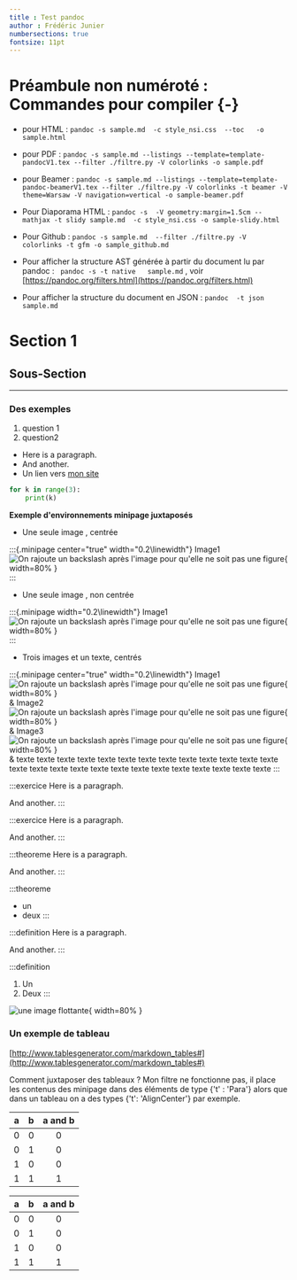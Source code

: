 ```yaml
---
title : Test pandoc
author : Frédéric Junier
numbersections: true
fontsize: 11pt
---
```



# Préambule non numéroté : Commandes pour compiler {-}



* pour HTML : `pandoc -s sample.md  -c style_nsi.css  --toc   -o  sample.html`

* pour PDF : `pandoc -s sample.md --listings --template=template-pandocV1.tex --filter ./filtre.py -V colorlinks -o sample.pdf`

* pour Beamer :  `pandoc -s sample.md --listings --template=template-pandoc-beamerV1.tex --filter ./filtre.py -V colorlinks -t beamer -V theme=Warsaw -V navigation=vertical -o sample-beamer.pdf`

* Pour Diaporama HTML : `pandoc -s  -V geometry:margin=1.5cm --mathjax -t slidy sample.md  -c style_nsi.css -o sample-slidy.html`

* Pour Github : `pandoc -s sample.md  --filter ./filtre.py -V colorlinks -t gfm -o sample_github.md`

* Pour afficher la structure AST générée à partir du document lu par pandoc : ` pandoc -s -t native   sample.md` , voir  [https://pandoc.org/filters.html](https://pandoc.org/filters.html)


* Pour afficher la structure du document en JSON : `pandoc  -t json sample.md`

# Section 1

## Sous-Section

--------------------
### Des exemples



<div id="exemple" class="exercice">

1. question 1
2. question2

* Here is a paragraph.
* And another.
* Un lien  vers [mon site](https://frederic-junier.org/)


~~~python
for k in range(3):
    print(k)
~~~


</div>



__Exemple d'environnements minipage juxtaposés__

* Une seule image , centrée

:::{.minipage  center="true" width="0.2\linewidth"}
Image1 ![On rajoute un backslash après l'image pour qu'elle ne soit pas une figure](image.png){ width=80% }\
:::

* Une seule image , non centrée

:::{.minipage   width="0.2\linewidth"}
Image1 ![On rajoute un backslash après l'image pour qu'elle ne soit pas une figure](image.png){ width=80% }\
:::

* Trois images et un texte, centrés

:::{.minipage  center="true" width="0.2\linewidth"}
Image1 ![On rajoute un backslash après l'image pour qu'elle ne soit pas une figure](image.png){ width=80% }\
&
Image2
![On rajoute un backslash après l'image pour qu'elle ne soit pas une figure](image.png){ width=80% }\
&
Image3
![On rajoute un backslash après l'image pour qu'elle ne soit pas une figure](image.png){ width=80% }\
&
texte texte texte texte texte texte texte texte texte texte texte texte texte texte texte texte texte texte texte texte texte texte texte texte texte texte 
:::

:::exercice
Here is a paragraph.

And another.
:::

:::exercice
Here is a paragraph.

And another.
:::


:::theoreme
Here is a paragraph.

And another.
:::


:::theoreme
* un
* deux
:::



:::definition
Here is a paragraph.

And another.
:::


:::definition
1. Un
2. Deux
:::


![une image flottante](image.png){ width=80% }



### Un exemple de tableau 

[http://www.tablesgenerator.com/markdown_tables#](http://www.tablesgenerator.com/markdown_tables#)

Comment juxtaposer des tableaux ? Mon filtre ne fonctionne pas, il place les contenus des minipage dans des  éléments de type {'t' : 'Para'} 
alors que dans un tableau on a des types {'t': 'AlignCenter'} par exemple.


| a | b | a and b |
|:-:|:-:|:-------:|
| 0 | 0 |    0    |
| 0 | 1 |    0    |
| 1 | 0 |    0    |
| 1 | 1 |    1    |

| a | b | a and b |
|:-:|:-:|:-------:|
| 0 | 0 |    0    |
| 0 | 1 |    0    |
| 1 | 0 |    0    |
| 1 | 1 |    1    |




